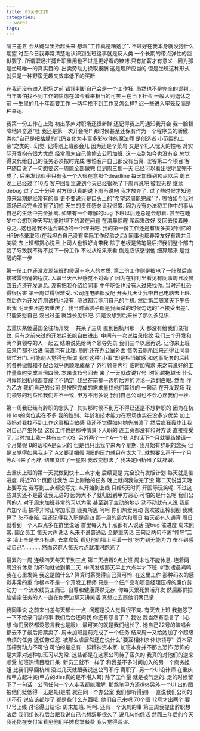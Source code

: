 ```yaml
---
title: 03关于工作
categories:
 - words
tags:
---
```

隔三差五 会从键盘里抬起头来 想着"工作真是糟透了". 不过好在我本身就没抱什么期望  时至今日我非常清楚地认识到坐班这事就是反人类 一个长期的带点弹性的监狱罢了. 所谓职场拼搏升职重用也不过是更好看的镣铐.只有加薪才有意义--因为那是坐班唯一的真实目的.  出卖劳动力换取报酬 这是理所应当的 但是坐班这种形式 就只是一种野蛮无趣又效率低下的买断. 

在我还没有进入职场之前 错误判断自己会是一个工作狂. 虽然也不是完全的误判...当年害怕找不到工作的焦虑在如今看来相当的可笑－在当下社会 一般人到退休之前 一生里的几十年都要工作 一两年找不到工作又怎么样? 迟一些进入牢笼反而是种幸运. 

我第一份工作在上海 初出茅庐对职场还很新鲜 还记得我上司通知我开会 我一脸智障地兴奋道"哇 我还是第一次开会呢!"  那时候甚至还保有作为一个程序员的骄傲. 类似"自己是把枯燥的代码变化为丰富多彩软件的魔法师 是创造者 小范围的上帝"之类的...幻觉. 记得刚上班那会儿 因为还是个菜鸟 又是个杞人忧天的性格 对实际开发抱有很大忧虑 经常周末自己偷偷去公司加班. 这一点到如今也没有变 总觉得交代给自己的任务必须按时完成 哪怕客户自己都没有当真. 涩谷第二个项目 客户随口说了一句想要这一周能全部做完 但到周三那一天 已经可以看出很明显完不成了. 后来发现似乎只有我一个人很在意那个deadline 每天加班到10点以后 周五晚上已经过了10点 客户回复里说到今天已经很晚了下周再说吧 被我无视 继续debug 过了二十分钟 对方很认真的说下周再说吧 我才放弃了. 过了些时候才知道原来延期是经常有的事 更不要说只是口头上的"希望这周能完成"了. 哪怕如今我对职场已经完全没有了幻想 天生的责任感总让我很累. 因为没有办法将工作中的事从自己的生活中完全抽离. 如果有一个难解的bug 下班以后还总是会想着. 甚至在睡梦中会想到昨天写功能时埋下的潜在问题 在清晨惊醒 爬起来改好 又回去接着睡. 总之...这也是我不适合职场的一个理由吧. 我的第一份工作还是有很多美好回忆的 HR破格录取我(在我坦白自己没有实际工作经验之后) 同事也都非常友好有趣并且美貌 去上班都赏心悦目 上司人也很好肯带我 除了老板是煞笔最后把我们整个部门裁了导致我不得不找下一份工作 不过从结果来看 倒是应该感谢他 细算起来 是觉醒的第一步.

第一份工作还没发现坐班的傻逼＋吃人的本质. 第二份工作则是被电了一阵然后直接被雷劈醒的程度. 入职当天已经感觉不对劲了 因为在钉钉里看见有同事周日凌晨四五点还在发消息. 没有把我介绍给同事 中午吃饭也没有人过来找你. 当时还社恐得很厉害 第一周过得很难受. 公司连电脑都没配 开头几天让我带自己电脑去上班. 然后作为开发连测试机也没有. 测试都只能用自己的手机.  然后第二周某天下午告诉我 明天要出差去重庆了. 我当时满脑子都是我面试的时候勾选的"不接受出差". 只能安慰自己 没出过差 就当长见识吧. 只是没想到后来长了那么多见识. 

去重庆某傻逼国企驻场开发 一共呆了三周 直到回杭州那一天 都没有给我们录指纹. 只有之前来过的开发组长能自由进出. 中间有一次说给录指纹 我们三个开发和两个算领导的人一起去 结果说先给两个领导先录 我们三个以后再说. 让你来上班 结果门都不给进 简直岂有此理.  厕所还在办公室外面 每次去厕所回来还得让同事帮忙开门. 可能别人觉得无所谓 我对这种"小事"却是相当敏感 和这事配套的后续的各种傲慢和不配合似乎也顺理成章了 外行领导内行 临时加需求 来之前说好的工作量临时变成三倍四倍. 本来说15号回去 来了一天就改说17号. 时间越拖越长 什么时候能回杭州都变成了不确定. 我坐在前排一边听后方的讨论一边翻白眼. 然而 作为乙方 我们自己的公司 是按照完成的需求量找他们算钱的 一句话 在开发现场 我们领导的利益和我们并不一致. 甲方不用多说 我们自己公司也不会心疼我们一秒. 

第一周我已经有辞职的念头了. 其实那时候不到万不得已还是不想辞职的 因为在杭州 ios的岗位实在不多 我的性别、年龄和技术能力在职场也实在没多少优势 加上我妈对我找不到工作这事相当敏感 我还不觉得如何她先崩溃了 然后疯狂轰炸让我对自己产生怀疑 这份工作也是那种情景下入职的 连工资都没有和对方谈 直接接受了. 当时加上我一共有三个iOS. 另外两个一个A一个B. A的话下个月就要结婚请一个月婚假 B的话和A是认识的 但是也只比我早来两个星期. 我开始有辞职的念头 但是又觉得如果我走了 A又要请婚假 那B的压力就只在太大了. 就想要么再干一个月等A回来了再辞. 结果又过了一星期 我改变想法了 我决定回杭州了就辞职. 

去重庆上班的第一天就做到快十二点才走 后续更是 完全没有发版计划 每天就是催进度. 将近70个页面让我改 早上刚给的任务 晚上就问我做完了没 第二天说当天晚上要写完 我写到三点都没写完. 从开始到上线 只给5天时间 开国际玩笑呢. 不过这些其实还不是最让我无语的 因为大不了就归因到甲方恶心 可怕的是什么呢 我们公司的人 对于周末加班非常的习以为常 甚至到了主动的地步 动不动就有人说 我周六加个班 搞得非常正常加乐意 匪夷所思 呵呵 你们热爱劳动 喜欢被压榨剥削 我就算了 恕不奉陪. 我还记得我入职是周四 那一周的周六和周日 每天都有人通宵 周日就看到一个人四点多在群里说话 群里每天九十点都有人说话 提bug 催进度 周末照常. 国企员工 每天大声说话 从来不说普通话 全是重庆话 三句话两句不离“领导”二字 墙上全是奋斗标语. 去拿盒饭 看见他们墙上写着一句“努力到无能为力 奋斗到感动自己”…………然而这群人每天六点就准时跑光了 

最累的一周 连续四天每天干到三点 第二天接着9点上班 周末也不能休息. 连着两周没有休息.动不动就做到第二天. 中间发版那天早上六点半才下班.  听到凌晨鸡鸣 我在心里发笑 我这是图什么?  算算时薪觉得自己真可怜. 在这里工作 那种码农的感觉非常的重 你根本不是一个开发工程师 只是一个任产品和项目经理压榨的廉价劳动力 一个流水线员工而已. 自尊和健康荡然无存. 你每天累死累活开发 然后那群拍脑袋定任务的人一直在你旁边聊天讲笑话 真想过去扇他们两巴掌. 

我同事说 之前来出差每天都十一点. 问题是没人觉得很不爽. 有天去上班 我抱怨了一下不给录门禁的事 我们后台还问我 你还有怨言了？ 我说 我当然有怨言了（心想 你们居然都没怨言我也是服） 最可笑的就是我们组长了. 她自己22号的演唱会都去不了最后把票卖了. 周末加班提前完成了一个任务 结果周一又给她加了个超级麻烦的任务 还任劳任怨. 被那么虐居然还在说什么"要互相体谅 体谅领导". 资本家压榨劳动力不可怕 可怕的是总有一群精神资本家.  加班本身并不那么恐怖 恐怖的是大家对这种加班习以为常. 这些都是在这家公司待了蛮久的 我真的对他们的逆来顺受 加班热情目瞪口呆. 新员工就不一样了 和我差不多时间加入的另一个商务姐姐 比我们早回杭州 没过几天就跟我说这公司不行 离职了. 另一个UI设计师 在重庆和甲方起冲突(甲方的diss真的是不堪入耳) 除了工作量 就是被气走的. 走的时候留下了一句话：公司任何一个人走我都能理解.  那煞笔甲方还diss另外一个UI 出的图被他们贬低得一无是处(是啦 就在同一个办公室 我们都听得到) 一直说我们公司的UI不行 说应该都炒了 都是些什么东西哦.  他们自己来吧 70个图 12号才出两个 要17号上线 讨论得出结论: 周末加班. 呵呵. 还有一个讽刺的事 第三周我提出辞职想法后 我们组长和后台跟我说自己也想辞职很久了 说几句抱怨话 然而三年后的今天 我还能在支付宝看见他们平摊食堂餐费 我只觉得荒谬. 
